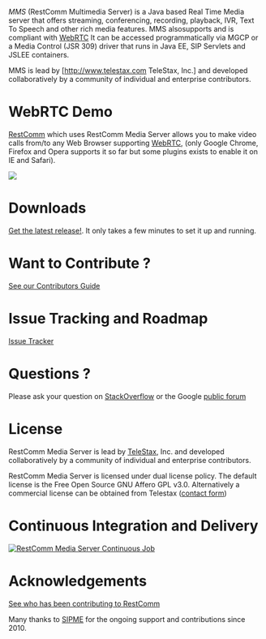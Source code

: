 *MMS* (RestComm Multimedia Server) is a Java based Real Time Media server that offers streaming, conferencing, recording, playback, IVR, Text To Speech and other rich media features. 
MMS alsosupports and is compliant with [WebRTC](http://www.webrtc.org/)
It can be accessed programmatically via MGCP or a Media Control (JSR 309) driver that runs in Java EE, SIP Servlets and JSLEE containers.

MMS is lead by [http://www.telestax.com TeleStax, Inc.] and developed collaboratively by a community of individual and enterprise contributors.

WebRTC Demo
========
[RestComm](https://github.com/RestComm/RestComm-Core) which uses RestComm Media Server allows you to make video calls from/to any Web Browser supporting [WebRTC](http://webrtc.org), (only Google Chrome, Firefox and Opera supports it so far but some plugins exists to enable it on IE and Safari).

![](http://telestax.wpengine.netdna-cdn.com/wp-content/uploads/2014/06/alice_and_bob_video_call.jpg)

Downloads
========
[Get the latest release!](https://github.com/RestComm/mediaserver/releases). It only takes a few minutes to set it up and running.

Want to Contribute ? 
========
[See our Contributors Guide](https://github.com/RestComm/restcomm/wiki/Contribute-to-RestComm)

Issue Tracking and Roadmap
========
[Issue Tracker](https://github.com/RestComm/mediaserver/issues)

Questions ?
========
Please ask your question on [StackOverflow](stackoverflow.com/questions/tagged/restcomm) or the Google [public forum](http://groups.google.com/group/restcomm)

License
========

RestComm Media Server is lead by [TeleStax](http://www.telestax.com/), Inc. and developed collaboratively by a community of individual and enterprise contributors.

RestComm Media Server is licensed under dual license policy. The default license is the Free Open Source GNU Affero GPL v3.0. Alternatively a commercial license can be obtained from Telestax ([contact form](http://www.telestax.com/contactus/#InquiryForm))

Continuous Integration and Delivery
========
[![RestComm Media Server Continuous Job](http://www.cloudbees.com/sites/default/files/Button-Built-on-CB-1.png)](https://mobicents.ci.cloudbees.com/job/Mobicents-MediaServer-2.x/)

Acknowledgements
========
[See who has been contributing to RestComm](http://www.telestax.com/opensource/acknowledgments/)

Many thanks to [SIPME](https://www.sipme.me/) for the ongoing support and contributions since 2010.
